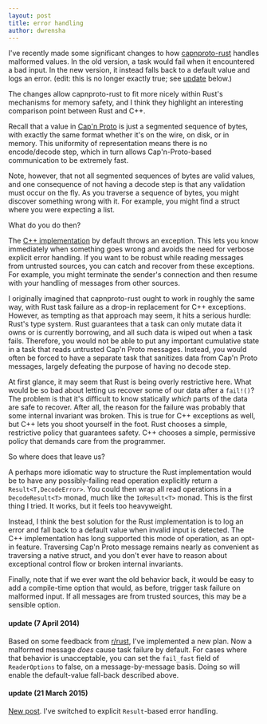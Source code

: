 ```yaml
---
layout: post
title: error handling
author: dwrensha
---
```


I've recently made some significant changes
to how [capnproto-rust](https://www.github.com/dwrensha/capnproto-rust)
handles malformed values.
In the old
version, a task would fail when
it encountered a bad input.
In the new version, it instead
falls back to a default value
and logs an error.
(edit: this is no longer exactly true; see [update](#update) below.)


The changes allow capnproto-rust
to fit more nicely
within Rust's mechanisms for
memory safety,
and I think they
highlight an interesting comparison point between
Rust and C++.


Recall that
a value in [Cap'n Proto](http://kentonv.github.io/capnproto/) is just a
segmented sequence of bytes,
with exactly the same format
whether it's on the wire, on
disk, or in memory.
This uniformity of representation
means there
is no encode/decode step,
which in turn allows
Cap'n-Proto-based communication
to be
extremely fast.


Note, however, that
not all segmented sequences of bytes
are valid values,
and one consequence of
not having a decode step
is that
any
validation must occur on the fly.
As you traverse a
sequence of bytes,
you might discover something
wrong with it.
For example, you might find a struct
where you were expecting a list.

What do you do then?

The
[C++ implementation](https://www.github.com/kentonv/capnproto)
by default
throws an exception.
This lets you know immediately when something goes wrong
and avoids the need for verbose
explicit error handling.
If you want to be robust while reading messages from untrusted sources,
you can catch and recover from these exceptions.
For example, you might terminate the sender's connection
and then resume with your handling
of messages from other sources.


I originally imagined that capnproto-rust
ought to work in roughly the same way,
with Rust task failure
as a drop-in replacement for
C++ exceptions.
However, as tempting as that approach may seem, it
hits a serious hurdle: Rust's type system.
Rust guarantees
that a task can only mutate
data it owns or is currently borrowing,
and all such data is wiped out when a task fails.
Therefore, you would not be
able to put any important cumulative state
in a task that reads untrusted Cap'n Proto messages.
Instead, you would often be forced to have a separate
task that sanitizes data from Cap'n Proto messages,
largely defeating
the purpose of having no decode step.

At first glance, it may seem that Rust is being
overly restrictive here. What would be so bad
about letting us recover
some of our data after a `fail!()`?
The problem
is that it's difficult
to know statically *which*
parts of the
data are safe to recover.
After all, the reason for the failure
was probably that some internal invariant
was broken.
This is true for C++ exceptions as well, but
C++ lets you shoot yourself in the foot.
Rust chooses a simple, restrictive policy that
guarantees safety. C++ chooses a simple,
permissive policy that demands care from the programmer.

So where does that leave us?

A perhaps more idiomatic way to structure the Rust implementation would be
to have
any possibly-failing read operation explicitly return
a `Result<T,DecodeError>`.
You could then wrap all read operations in a
`DecodeResult<T>` monad, much like the `IoResult<T>` monad.
This is the first thing I tried. It works, but it feels too heavyweight.

Instead, I think the best solution for the Rust implementation
is to log an error and fall back to a default value
when invalid input is detected.
The C++ implementation
has long supported this mode of operation,
as an opt-in feature.
Traversing Cap'n Proto message remains
nearly as convenient as traversing a
native struct,
and you don't ever have to
reason about exceptional control flow
or broken internal invariants.


Finally, note that if we ever want the old behavior back,
it would be easy to add a compile-time option
that would, as before, trigger task failure on malformed
input. If all messages are from trusted sources, this may be
a sensible option.


#### update (7 April 2014) <a name="update"></a>

Based on some feedback
from [r/rust](http://www.reddit.com/r/rust/comments/22d36q/error_handling_in_capnprotorust/),
I've implemented a new plan.
Now a malformed message *does* cause task failure by default.
For cases where that behavior is unacceptable,
you can set the `fail_fast` field of `ReaderOptions` to false,
on a message-by-message basis. Doing so will
enable the default-value fall-back described above.

#### update (21 March 2015) <a name="update2"></a>

[New post]({{site.baseurl}}/2015/03/21/error-handling-revisited.html).
I've switched to explicit `Result`-based error handling.
